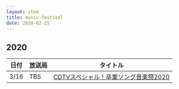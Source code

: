 ```yaml
---
layout: item
title: music-festival
date: 2020-02-25
---
```


## 2020
<table class="table table-striped">
  <thead>
    <tr>
      <th>日付</th>
      <th>放送局</th>
      <th>タイトル</th>
    </tr>
  </thead>
  <tbody>
    <tr>
      <td>3/16</td>
      <td>TBS</td>
      <td><a href="https://kidokun153.github.io/music-festival/cdtv/sp_spring2020.html">CDTVスペシャル！卒業ソング音楽祭2020</a></td>
    </tr>
  </tbody>
</table>
